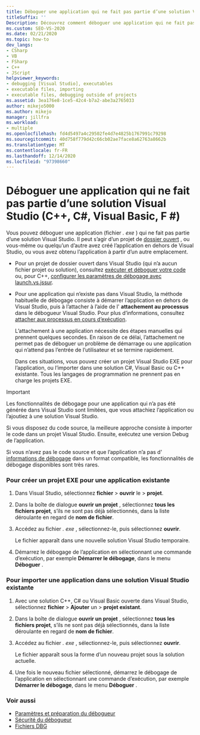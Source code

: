 ```yaml
---
title: Déboguer une application qui ne fait pas partie d’une solution Visual Studio
titleSuffix: ''
Description: Découvrez comment déboguer une application qui ne fait pas partie d’une solution Visual Studio. Vous pourrez peut-être attacher le débogueur Visual Studio.
ms.custom: SEO-VS-2020
ms.date: 02/21/2020
ms.topic: how-to
dev_langs:
- CSharp
- VB
- FSharp
- C++
- JScript
helpviewer_keywords:
- debugging [Visual Studio], executables
- executable files, importing
- executable files, debugging outside of projects
ms.assetid: 3ea176e8-1ce5-42c4-b7a2-abe3a2765033
author: mikejo5000
ms.author: mikejo
manager: jillfra
ms.workload:
- multiple
ms.openlocfilehash: fd4d5497a4c29502fe4d7e4825b1767991c79298
ms.sourcegitcommit: 40d758f779d42c66cb02ae7face8a62763a8662b
ms.translationtype: MT
ms.contentlocale: fr-FR
ms.lasthandoff: 12/14/2020
ms.locfileid: "97398660"
---
```

# <a name="debug-an-app-that-isnt-part-of-a-visual-studio-solution-c-c-visual-basic-f"></a>Déboguer une application qui ne fait pas partie d’une solution Visual Studio (C++, C#, Visual Basic, F #)

Vous pouvez déboguer une application (fichier *. exe* ) qui ne fait pas partie d’une solution Visual Studio. Il peut s’agir d’un projet de [dossier ouvert](../ide/develop-code-in-visual-studio-without-projects-or-solutions.md) , ou vous-même ou quelqu’un d’autre avez créé l’application en dehors de Visual Studio, ou vous avez obtenu l’application à partir d’un autre emplacement.

- Pour un projet de dossier ouvert dans Visual Studio (qui n’a aucun fichier projet ou solution), consultez [exécuter et déboguer votre code](../ide/develop-code-in-visual-studio-without-projects-or-solutions.md#run-and-debug-your-code) ou, pour C++, [configurer les paramètres de débogage avec launch.vs.jssur](/cpp/build/open-folder-projects-cpp#configure-debugging-parameters-with-launchvsjson).

- Pour une application qui n’existe pas dans Visual Studio, la méthode habituelle de débogage consiste à démarrer l’application en dehors de Visual Studio, puis à l’attacher à l’aide de l' **attachement au processus** dans le débogueur Visual Studio. Pour plus d’informations, consultez [attacher aux processus en cours d’exécution](../debugger/attach-to-running-processes-with-the-visual-studio-debugger.md).

   L’attachement à une application nécessite des étapes manuelles qui prennent quelques secondes. En raison de ce délai, l’attachement ne permet pas de déboguer un problème de démarrage ou une application qui n’attend pas l’entrée de l’utilisateur et se termine rapidement.

   Dans ces situations, vous pouvez créer un projet Visual Studio EXE pour l’application, ou l’importer dans une solution C#, Visual Basic ou C++ existante. Tous les langages de programmation ne prennent pas en charge les projets EXE.

>[!IMPORTANT]
>Les fonctionnalités de débogage pour une application qui n’a pas été générée dans Visual Studio sont limitées, que vous attachiez l’application ou l’ajoutiez à une solution Visual Studio.
>
>Si vous disposez du code source, la meilleure approche consiste à importer le code dans un projet Visual Studio. Ensuite, exécutez une version Debug de l’application.
>
>Si vous n’avez pas le code source et que l’application n’a pas d' [informations de débogage](../debugger/how-to-set-debug-and-release-configurations.md) dans un format compatible, les fonctionnalités de débogage disponibles sont très rares.

### <a name="to-create-a-new-exe-project-for-an-existing-app"></a>Pour créer un projet EXE pour une application existante

1. Dans Visual Studio, sélectionnez **fichier**  >  **ouvrir** le  >  **projet**.

1. Dans la boîte de dialogue **ouvrir un projet** , sélectionnez **tous les fichiers projet**, s’ils ne sont pas déjà sélectionnés, dans la liste déroulante en regard de **nom de fichier**.

1. Accédez au fichier *. exe* , sélectionnez-le, puis sélectionnez **ouvrir**.

   Le fichier apparaît dans une nouvelle solution Visual Studio temporaire.

1. Démarrez le débogage de l’application en sélectionnant une commande d’exécution, par exemple **Démarrer le débogage**, dans le menu **Déboguer** .

### <a name="to-import-an-app-into-an-existing-visual-studio-solution"></a>Pour importer une application dans une solution Visual Studio existante

1. Avec une solution C++, C# ou Visual Basic ouverte dans Visual Studio, sélectionnez **fichier**  >  **Ajouter** un  >  **projet existant**.

1. Dans la boîte de dialogue **ouvrir un projet** , sélectionnez **tous les fichiers projet**, s’ils ne sont pas déjà sélectionnés, dans la liste déroulante en regard de **nom de fichier**.

1. Accédez au fichier *. exe* , sélectionnez-le, puis sélectionnez **ouvrir**.

   Le fichier apparaît sous la forme d’un nouveau projet sous la solution actuelle.

1. Une fois le nouveau fichier sélectionné, démarrez le débogage de l’application en sélectionnant une commande d’exécution, par exemple **Démarrer le débogage**, dans le menu **Déboguer** .

### <a name="see-also"></a>Voir aussi
- [Paramètres et préparation du débogueur](../debugger/debugger-settings-and-preparation.md)
- [Sécurité du débogueur](../debugger/debugger-security.md)
- [Fichiers DBG](/previous-versions/visualstudio/visual-studio-2010/da528y14(v=vs.100))